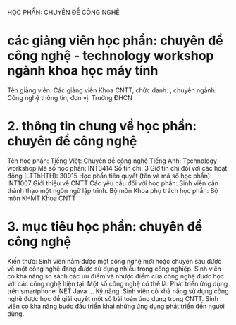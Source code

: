 HỌC PHẦN: CHUYÊN ĐỀ CÔNG NGHỆ
# các giảng viên học phần: chuyên đề công nghệ - technology workshop ngành khoa học máy tính
Tên giảng viên: Các giảng viên Khoa CNTT, chức danh: , chuyên ngành: Công nghệ thông tin, đơn vị: Trường ĐHCN
# 2. thông tin chung về học phần: chuyên đề công nghệ
Tên học phần:
Tiếng Việt: Chuyên đề công nghệ Tiếng Anh: Technology workshop
Mã số học phần: INT3414 Số tín chỉ: 3 Giờ tín chỉ đối với các hoạt động (LTThHTH): 30015 Học phần tiên quyết (tên và mã số học phần): INT1007 Giới thiệu
về CNTT Các yêu cầu đối với học phần: Sinh viên cần thành thạo một ngôn ngữ
lập trình. Bộ môn Khoa phụ trách học phần: Bộ môn KHMT Khoa CNTT
# 3. mục tiêu học phần: chuyên đề công nghệ
Kiến thức: Sinh viên nắm được một công nghệ mới hoặc chuyên sâu được về một công nghệ đang được sử dụng nhiều trong công nghiệp. Sinh viên có khả năng so sánh các ưu điểm và nhược điểm của công nghệ được học với các công nghệ hiện tại. Một số công nghệ có thể là: Phát triển ứng dụng trên smartphone .NET Java \... Kỹ năng: Sinh viên có khả năng sử dụng công nghệ được học để giải quyết một số bài toán ứng dụng trong CNTT. Sinh viên có khả năng bước đầu triển khai những ứng dụng phát triển đến người dùng.
